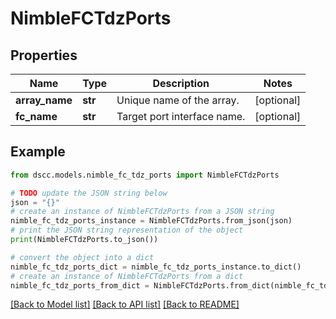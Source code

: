 # NimbleFCTdzPorts


## Properties

Name | Type | Description | Notes
------------ | ------------- | ------------- | -------------
**array_name** | **str** | Unique name of the array. | [optional] 
**fc_name** | **str** | Target port interface name. | [optional] 

## Example

```python
from dscc.models.nimble_fc_tdz_ports import NimbleFCTdzPorts

# TODO update the JSON string below
json = "{}"
# create an instance of NimbleFCTdzPorts from a JSON string
nimble_fc_tdz_ports_instance = NimbleFCTdzPorts.from_json(json)
# print the JSON string representation of the object
print(NimbleFCTdzPorts.to_json())

# convert the object into a dict
nimble_fc_tdz_ports_dict = nimble_fc_tdz_ports_instance.to_dict()
# create an instance of NimbleFCTdzPorts from a dict
nimble_fc_tdz_ports_from_dict = NimbleFCTdzPorts.from_dict(nimble_fc_tdz_ports_dict)
```
[[Back to Model list]](../README.md#documentation-for-models) [[Back to API list]](../README.md#documentation-for-api-endpoints) [[Back to README]](../README.md)


